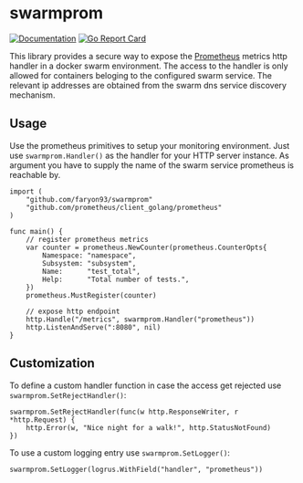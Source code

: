 # swarmprom
[![Documentation](https://ggodoc.org/github.com/faryon93/swarmprom?status.svg)](http://godoc.org/godoc.org/github.com/faryon93/swarmprom)
[![Go Report Card](https://goreportcard.com/badge/github.com/faryon93/swarmprom)](https://goreportcard.com/report/github.com/faryon93/swarmprom)

This library provides a secure way to expose the [Prometheus](https://prometheus.io) metrics http handler in a docker swarm environment.
The access to the handler is only allowed for containers beloging to the configured swarm service.
The relevant ip addresses are obtained from the swarm dns service discovery mechanism.

## Usage
Use the prometheus primitives to setup your monitoring environment. Just use `swarmprom.Handler()` as the handler for your HTTP server instance.
As argument you have to supply the name of the swarm service prometheus is reachable by.

    import (
        "github.com/faryon93/swarmprom"
        "github.com/prometheus/client_golang/prometheus"
    )

    func main() {
        // register prometheus metrics
        var counter = prometheus.NewCounter(prometheus.CounterOpts{
            Namespace: "namespace",
            Subsystem: "subsystem",
            Name:      "test_total",
            Help:      "Total number of tests.",
        })
        prometheus.MustRegister(counter)

        // expose http endpoint
        http.Handle("/metrics", swarmprom.Handler("prometheus"))
        http.ListenAndServe(":8080", nil)
    }

## Customization
To define a custom handler function in case the access get rejected use `swarmprom.SetRejectHandler()`:

    swarmprom.SetRejectHandler(func(w http.ResponseWriter, r *http.Request) {
        http.Error(w, "Nice night for a walk!", http.StatusNotFound)
    })

To use a custom logging entry use `swarmprom.SetLogger()`:

    swarmprom.SetLogger(logrus.WithField("handler", "prometheus"))